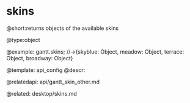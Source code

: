 skins
=============
@short:returns objects of the available skins
	

@type:object

@example:
gantt.skins; //->{skyblue: Object, meadow: Object, terrace: Object, broadway: Object}

@template:	api_config
@descr:


@relatedapi:
	api/gantt_skin_other.md
    
@related:
desktop/skins.md